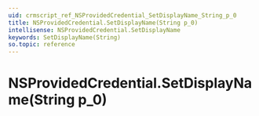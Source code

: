 ```yaml
---
uid: crmscript_ref_NSProvidedCredential_SetDisplayName_String_p_0
title: NSProvidedCredential.SetDisplayName(String p_0)
intellisense: NSProvidedCredential.SetDisplayName
keywords: SetDisplayName(String)
so.topic: reference
---
```


# NSProvidedCredential.SetDisplayName(String p_0)

